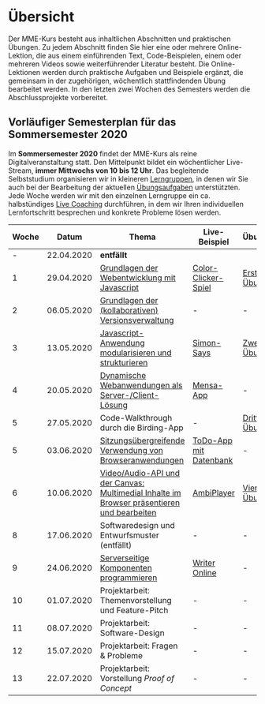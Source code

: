 # Übersicht

Der MME-Kurs besteht aus inhaltlichen Abschnitten und praktischen Übungen. Zu jedem Abschnitt finden Sie hier eine oder mehrere Online-Lektion, die aus einem einführenden Text, Code-Beispielen, einem oder mehreren Videos sowie weiterführender Literatur besteht. Die Online-Lektionen werden durch praktische Aufgaben und Beispiele ergänzt, die gemeinsam in der zugehörigen, wöchentlich stattfindenden Übung bearbeitet werden. In den letzten zwei Wochen des Semesters werden die Abschlussprojekte vorbereitet. 

## Vorläufiger Semesterplan für das Sommersemester 2020

Im **Sommersemester 2020** findet der MME-Kurs als reine Digitalveranstaltung statt. Den Mittelpunkt bildet ein wöchentlicher Live-Stream, **immer Mittwochs von 10 bis 12 Uhr**. Das begleitende Selbststudium organisieren wir in kleineren [Lerngruppen](./00-Class-Introduction/study-groups), in denen wir Sie auch bei der Bearbeitung der aktuellen [Übungsaufgaben](../Aufgaben) unterstützten. Jede Woche werden wir mit den einzelnen Lerngruppe ein ca. halbstündiges [Live Coaching](./00-Class-Introduction/study-groups#coaching) durchführen, in dem wir Ihren individuellen Lernfortschritt besprechen und konkrete Probleme lösen werden.

| Woche | Datum | Thema | Live-Beispiel | Übungsaufgabe |
|---|-------|-------|---------------|---------------|
|-| 22.04.2020 | **entfällt** | | |
|1| 29.04.2020 | [Grundlagen der Webentwicklung mit Javascript](./01-Basics) | [Color-Clicker-Spiel](../Demos/simple-color-clicker.md)  | [Erste Übungsaufgabe](../Aufgaben/SS20-01-Klopapierrechner) |
|2| 06.05.2020 | [Grundlagen der (kollaborativen) Versionsverwaltung](./02-Version-Control) | - | - |
|3| 13.05.2020 | [Javascript-Anwendung modularisieren und strukturieren](./03-Anwendungen-modularisieren) | [Simon-Says](../Demos/simon-says.md) | [Zweite Übungsaufgabe](../Aufgaben/SS20-02-Birding-App) |
|4| 20.05.2020 | [Dynamische Webanwendungen als Server-/Client-Lösung](./04-Server-Client-Kommunikation) | [Mensa-App](../Demos/mensa-app.md) | - |
|5| 27.05.2020 | Code-Walkthrough durch die Birding-App | - | [Dritte Übungsaufgabe](../Aufgaben/SS20-03-Countdown) |
|5| 03.06.2020 | [Sitzungsübergreifende Verwendung von Browseranwendungen](./05-Daten-im-Browser-persistieren) | [ToDo-App mit Datenbank](../Demos/todo-list-db.md) | - |
|6| 10.06.2020 | [Video/Audio-API und der Canvas: Multimedial Inhalte im Browser präsentieren und bearbeiten](./06-Audio-Video-und-der-Canvas) | [AmbiPlayer](../Demos/ambi-player.md) | [Vierte Übungsaufgabe](../Aufgaben/SS20-04-Video-Assistant) |
|8| 17.06.2020 | Softwaredesign und Entwurfsmuster (entfällt) | - | - |
|9| 24.06.2020 | [Serverseitige Komponenten programmieren](./07-Javascript-ausserhalb-des-Browsers) | [Writer Online](../Demos/writer-online.md) | - |
|10| 01.07.2020 | Projektarbeit: Themenvorstellung und Feature-Pitch | - | - |
|11| 08.07.2020 | Projektarbeit: Software-Design | - | - |
|12| 15.07.2020 | Projektarbeit: Fragen & Probleme | - | - |
|13| 22.07.2020 | Projektarbeit: Vorstellung *Proof of Concept*| - | - |